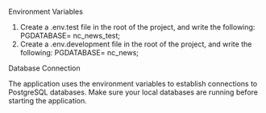 Environment Variables
1. Create a .env.test file in the root of the project, and write the following:
PGDATABASE= nc_news_test;
2. Create a .env.development file in the root of the project, and write the following:
PGDATABASE= nc_news;

Database Connection

The application uses the environment variables to establish connections to PostgreSQL databases. Make sure your local databases are running before starting the application.